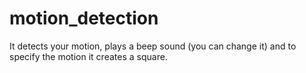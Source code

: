 # motion_detection
It detects your motion, plays a beep sound (you can change it) and to specify the motion it creates a square.

